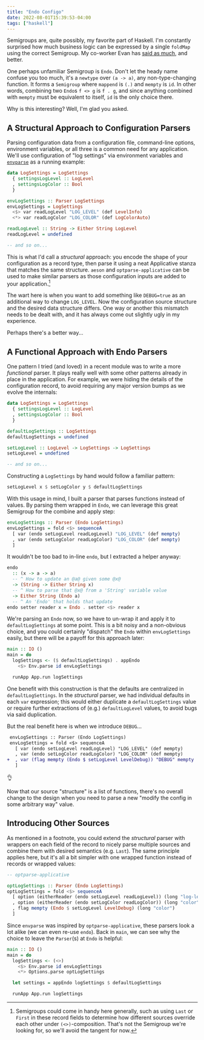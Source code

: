 ```yaml
---
title: "Endo Configo"
date: 2022-08-01T15:39:53-04:00
tags: ["haskell"]
---
```


Semigroups are, quite possibly, my favorite part of Haskell. I'm constantly
surprised how much business logic can be expressed by a single `foldMap` using
the correct Semigroup. My co-worker Evan has [said as much][aggregations], and
better.

[aggregations]: https://tech.freckle.com/2017/09/22/aggregations/

One perhaps unfamiliar Semigroup is `Endo`. Don't let the heady name confuse you
too much, it's a `newtype` over `(a -> a)`, any non-type-changing function. It
forms a `Semigroup` where `mappend` is `(.)` and `mempty` is `id`. In other
words, combining two `Endo`s `f <> g` is `f . g`, and since anything combined
with `mempty` must be equivalent to itself, `id` is the only choice there.

Why is this interesting? Well, I'm glad you asked.

## A Structural Approach to Configuration Parsers

Parsing configuration data from a configuration file, command-line options,
environment variables, or all three is a common need for any application. We'll
use configuration of "log settings" via environment variables and
[`envparse`][envparse] as a running example:

[envparse]: https://hackage.haskell.org/package/envparse

```hs
data LogSettings = LogSettings
  { settingsLogLevel :: LogLevel
  , settingsLogColor :: Bool
  }

envLogSettings :: Parser LogSettings
envLogSettings = LogSettings
  <$> var readLogLevel "LOG_LEVEL" (def LevelInfo)
  <*> var readLogColor "LOG_COLOR" (def LogColorAuto)

readLogLevel :: String -> Either String LogLevel
readLogLevel = undefined

-- and so on...
```

This is what I'd call a _structural_ approach: you encode the shape of your
configuration as a record type, then parse it using a neat Applicative stanza
that matches the same structure. `aeson` and `optparse-applicative` can be used
to make similar parsers as those configuration inputs are added to your
application.[^tangent]

The wart here is when you want to add something like `DEBUG=true` as an
additional way to change `LOG_LEVEL`. Now the configuration source structure and
the desired data structure differs. One way or another this mismatch needs to be
dealt with, and it has always come out slightly ugly in my experience.

Perhaps there's a better way...

## A Functional Approach with Endo Parsers

One pattern I tried (and loved) in a recent module was to write a more
_functional_ parser. It plays really well with some other patterns already in
place in the application. For example, we were hiding the details of the
configuration record, to avoid requiring any major version bumps as we evolve
the internals:

```hs
data LogSettings = LogSettings
  { settingsLogLevel :: LogLevel
  , settingsLogColor :: Bool
  }

defaultLogSettings :: LogSettings
defaultLogSettings = undefined

setLogLevel :: LogLevel -> LogSettings -> LogSettings
setLogLevel = undefined

-- and so on...
```

Constructing a `LogSettings` by hand would follow a familiar pattern:

```hs
setLogLevel x $ setLogColor y $ defaultLogSettings
```

With this usage in mind, I built a parser that parses functions instead of
values. By parsing them wrapped in `Endo`, we can leverage this great Semigroup
for the combine and apply step:

```hs
envLogSettings :: Parser (Endo LogSettings)
envLogSettings = fold <$> sequenceA
  [ var (endo setLogLevel readLogLevel) "LOG_LEVEL" (def mempty)
  , var (endo setLogColor readLogColor) "LOG_COLOR" (def mempty)
  ]
```

It wouldn't be too bad to in-line `endo`, but I extracted a helper anyway:

```hs
endo
  :: (x -> a -> a)
  -- ^ How to update an @a@ given some @x@
  -> (String -> Either String x)
  -- ^ How to parse that @x@ from a 'String' variable value
  -> Either String (Endo a)
  -- ^ An 'Endo' that holds that update
endo setter reader x = Endo . setter <$> reader x
```

We're parsing an `Endo` now, so we have to un-wrap it and apply it to
`defaultLogSettings` at some point. This is a bit noisy and a non-obvious
choice, and you could certainly "dispatch" the `Endo` within `envLogSettings`
easily, but there will be a payoff for this approach later:

```hs
main :: IO ()
main = do
  logSettings <- ($ defaultLogSettings) . appEndo
    <$> Env.parse id envLogSettings

  runApp App.run logSettings
```

One benefit with this construction is that the defaults are centralized in
`defaultLogSettings`. In the _structural_ parser, we had individual defaults in
each `var` expression; this would either duplicate a `defaultLogSettings` value
or require further extractions of (e.g.) `defaultLogLevel` values, to avoid bugs
via said duplication.

But the real benefit here is when we introduce `DEBUG`...

```diff
 envLogSettings :: Parser (Endo LogSettings)
 envLogSettings = fold <$> sequenceA
   [ var (endo setLogLevel readLogLevel) "LOG_LEVEL" (def mempty)
   , var (endo setLogColor readLogColor) "LOG_COLOR" (def mempty)
+  , var (flag mempty (Endo $ setLogLevel LevelDebug)) "DEBUG" mempty
   ]
```

👌

Now that our source "structure" is a list of functions, there's no overall
change to the design when you need to parse a new "modify the config in some
arbitrary way" value.

## Introducing Other Sources

As mentioned in a footnote, you could extend the _structural_ parser with
wrappers on each field of the record to nicely parse multiple sources and
combine them with desired semantics (e.g. `Last`). The same principle applies
here, but it's all a bit simpler with one wrapped function instead of records or
wrapped values:

```hs
-- optparse-applicative

optLogSettings :: Parser (Endo LogSettings)
optLogSettings = fold <$> sequenceA
  [ option (eitherReader (endo setLogLevel readLogLevel)) (long "log-level")
  , option (eitherReader (endo setLogColor readLogColor)) (long "color")
  , flag mempty (Endo $ setLogLevel LevelDebug) (long "color")
  ]
```

Since `envparse` was inspired by `optparse-applicative`, these parsers look a
lot alike (we can even re-use `endo`). Back in `main`, we can see why the choice
to leave the `Parser`(s) at `Endo` is helpful:

```hs
main :: IO ()
main = do
  logSettings <- (<>)
    <$> Env.parse id envLogSettings
    <*> Options.parse optLogSettings

  let settings = appEndo logSettings $ defaultLogSettings

  runApp App.run logSettings
```

[^tangent]: Semigroups could come in handy here generally, such as using `Last`
  or `First` in these record fields to determine how different sources override
  each other under `(<>)`-composition. That's not the Semigroup we're looking
  for, so we'll avoid the tangent for now.
